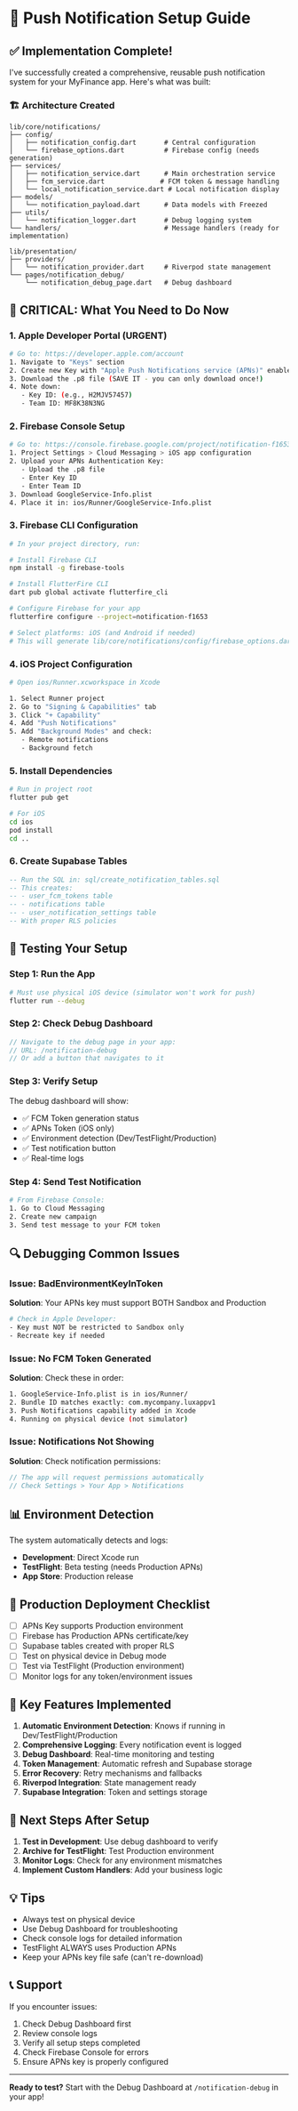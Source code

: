 # 📱 Push Notification Setup Guide

## ✅ Implementation Complete!

I've successfully created a comprehensive, reusable push notification system for your MyFinance app. Here's what was built:

### 🏗️ Architecture Created

```
lib/core/notifications/
├── config/
│   ├── notification_config.dart       # Central configuration
│   └── firebase_options.dart          # Firebase config (needs generation)
├── services/
│   ├── notification_service.dart      # Main orchestration service
│   ├── fcm_service.dart              # FCM token & message handling
│   └── local_notification_service.dart # Local notification display
├── models/
│   └── notification_payload.dart      # Data models with Freezed
├── utils/
│   └── notification_logger.dart       # Debug logging system
└── handlers/                          # Message handlers (ready for implementation)

lib/presentation/
├── providers/
│   └── notification_provider.dart     # Riverpod state management
└── pages/notification_debug/
    └── notification_debug_page.dart   # Debug dashboard
```

## 🚨 CRITICAL: What You Need to Do Now

### 1. **Apple Developer Portal** (URGENT)
```bash
# Go to: https://developer.apple.com/account
1. Navigate to "Keys" section
2. Create new Key with "Apple Push Notifications service (APNs)" enabled
3. Download the .p8 file (SAVE IT - you can only download once!)
4. Note down:
   - Key ID: (e.g., H2MJV57457)
   - Team ID: MF8K38N3NG
```

### 2. **Firebase Console Setup**
```bash
# Go to: https://console.firebase.google.com/project/notification-f1653
1. Project Settings > Cloud Messaging > iOS app configuration
2. Upload your APNs Authentication Key:
   - Upload the .p8 file
   - Enter Key ID
   - Enter Team ID
3. Download GoogleService-Info.plist
4. Place it in: ios/Runner/GoogleService-Info.plist
```

### 3. **Firebase CLI Configuration**
```bash
# In your project directory, run:

# Install Firebase CLI
npm install -g firebase-tools

# Install FlutterFire CLI
dart pub global activate flutterfire_cli

# Configure Firebase for your app
flutterfire configure --project=notification-f1653

# Select platforms: iOS (and Android if needed)
# This will generate lib/core/notifications/config/firebase_options.dart
```

### 4. **iOS Project Configuration**
```bash
# Open ios/Runner.xcworkspace in Xcode

1. Select Runner project
2. Go to "Signing & Capabilities" tab
3. Click "+ Capability"
4. Add "Push Notifications"
5. Add "Background Modes" and check:
   - Remote notifications
   - Background fetch
```

### 5. **Install Dependencies**
```bash
# Run in project root
flutter pub get

# For iOS
cd ios
pod install
cd ..
```

### 6. **Create Supabase Tables**
```sql
-- Run the SQL in: sql/create_notification_tables.sql
-- This creates:
-- - user_fcm_tokens table
-- - notifications table  
-- - user_notification_settings table
-- With proper RLS policies
```

## 🧪 Testing Your Setup

### Step 1: Run the App
```bash
# Must use physical iOS device (simulator won't work for push)
flutter run --debug
```

### Step 2: Check Debug Dashboard
```dart
// Navigate to the debug page in your app:
// URL: /notification-debug
// Or add a button that navigates to it
```

### Step 3: Verify Setup
The debug dashboard will show:
- ✅ FCM Token generation status
- ✅ APNs Token (iOS only)
- ✅ Environment detection (Dev/TestFlight/Production)
- ✅ Test notification button
- ✅ Real-time logs

### Step 4: Send Test Notification
```bash
# From Firebase Console:
1. Go to Cloud Messaging
2. Create new campaign
3. Send test message to your FCM token
```

## 🔍 Debugging Common Issues

### Issue: BadEnvironmentKeyInToken
**Solution**: Your APNs key must support BOTH Sandbox and Production
```bash
# Check in Apple Developer:
- Key must NOT be restricted to Sandbox only
- Recreate key if needed
```

### Issue: No FCM Token Generated
**Solution**: Check these in order:
```bash
1. GoogleService-Info.plist is in ios/Runner/
2. Bundle ID matches exactly: com.mycompany.luxappv1
3. Push Notifications capability added in Xcode
4. Running on physical device (not simulator)
```

### Issue: Notifications Not Showing
**Solution**: Check notification permissions:
```dart
// The app will request permissions automatically
// Check Settings > Your App > Notifications
```

## 📊 Environment Detection

The system automatically detects and logs:
- **Development**: Direct Xcode run
- **TestFlight**: Beta testing (needs Production APNs)
- **App Store**: Production release

## 🚀 Production Deployment Checklist

- [ ] APNs Key supports Production environment
- [ ] Firebase has Production APNs certificate/key
- [ ] Supabase tables created with proper RLS
- [ ] Test on physical device in Debug mode
- [ ] Test via TestFlight (Production environment)
- [ ] Monitor logs for any token/environment issues

## 📝 Key Features Implemented

1. **Automatic Environment Detection**: Knows if running in Dev/TestFlight/Production
2. **Comprehensive Logging**: Every notification event is logged
3. **Debug Dashboard**: Real-time monitoring and testing
4. **Token Management**: Automatic refresh and Supabase storage
5. **Error Recovery**: Retry mechanisms and fallbacks
6. **Riverpod Integration**: State management ready
7. **Supabase Integration**: Token and settings storage

## 🎯 Next Steps After Setup

1. **Test in Development**: Use debug dashboard to verify
2. **Archive for TestFlight**: Test Production environment
3. **Monitor Logs**: Check for any environment mismatches
4. **Implement Custom Handlers**: Add your business logic

## 💡 Tips

- Always test on physical device
- Use Debug Dashboard for troubleshooting
- Check console logs for detailed information
- TestFlight ALWAYS uses Production APNs
- Keep your APNs key file safe (can't re-download)

## 📞 Support

If you encounter issues:
1. Check Debug Dashboard first
2. Review console logs
3. Verify all setup steps completed
4. Check Firebase Console for errors
5. Ensure APNs key is properly configured

---

**Ready to test?** Start with the Debug Dashboard at `/notification-debug` in your app!